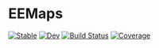 # EEMaps

[![Stable](https://img.shields.io/badge/docs-stable-blue.svg)](https://marcosdasilva.github.io/EEMaps.jl/stable/)
[![Dev](https://img.shields.io/badge/docs-dev-blue.svg)](https://marcosdasilva.github.io/EEMaps.jl/dev/)
[![Build Status](https://github.com/marcosdasilva/EEMaps.jl/actions/workflows/CI.yml/badge.svg?branch=master)](https://github.com/marcosdasilva/EEMaps.jl/actions/workflows/CI.yml?query=branch%3Amaster)
[![Coverage](https://codecov.io/gh/marcosdasilva/EEMaps.jl/branch/master/graph/badge.svg)](https://codecov.io/gh/marcosdasilva/EEMaps.jl)
